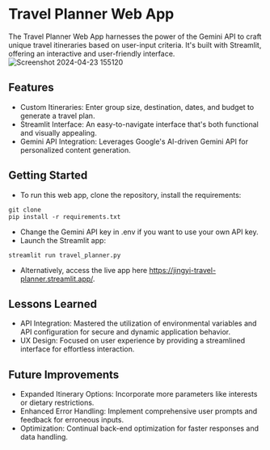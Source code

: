 # Travel Planner Web App
The Travel Planner Web App harnesses the power of the Gemini API to craft unique travel itineraries based on user-input criteria. It's built with Streamlit, offering an interactive and user-friendly interface.
![Screenshot 2024-04-23 155120](https://github.com/Jingyii800/techin510-lab05/assets/112589476/7824f336-f883-46e6-94ae-3a71e343b54c)

## Features
- Custom Itineraries: Enter group size, destination, dates, and budget to generate a travel plan.
- Streamlit Interface: An easy-to-navigate interface that's both functional and visually appealing.
- Gemini API Integration: Leverages Google's AI-driven Gemini API for personalized content generation.

## Getting Started
- To run this web app, clone the repository, install the requirements:

```
git clone 
pip install -r requirements.txt
```
- Change the Gemini API key in .env if you want to use your own API key.
- Launch the Streamlit app:
```
streamlit run travel_planner.py
```
- Alternatively, access the live app here https://jingyi-travel-planner.streamlit.app/.

## Lessons Learned
- API Integration: Mastered the utilization of environmental variables and API configuration for secure and dynamic application behavior.
- UX Design: Focused on user experience by providing a streamlined interface for effortless interaction.

## Future Improvements
- Expanded Itinerary Options: Incorporate more parameters like interests or dietary restrictions.
- Enhanced Error Handling: Implement comprehensive user prompts and feedback for erroneous inputs.
- Optimization: Continual back-end optimization for faster responses and data handling.
